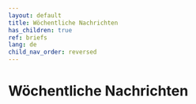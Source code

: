 ```yaml
---
layout: default
title: Wöchentliche Nachrichten
has_children: true
ref: briefs
lang: de
child_nav_order: reversed
---
```


# Wöchentliche Nachrichten

